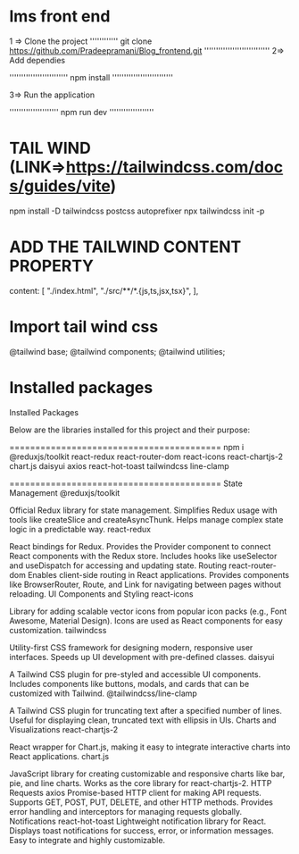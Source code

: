 # lms front end

1 => Clone the project
''''''''''''
git clone https://github.com/Pradeepramani/Blog_frontend.git
''''''''''''''''''''''''''''
2=> Add dependies

'''''''''''''''''''''''''
npm install
''''''''''''''''''''''''''

3=> Run the application

'''''''''''''''''''''
npm run dev
'''''''''''''''''''

# TAIL WIND (LINK=>https://tailwindcss.com/docs/guides/vite)

npm install -D tailwindcss postcss autoprefixer
npx tailwindcss init -p

# ADD THE TAILWIND CONTENT PROPERTY 

  content: [
    "./index.html",
    "./src/**/*.{js,ts,jsx,tsx}",
  ],

  # Import tail wind css

@tailwind base;
@tailwind components;
@tailwind utilities;


# Installed packages 

Installed Packages

Below are the libraries installed for this project and their purpose:

=========================================
npm i @reduxjs/toolkit react-redux react-router-dom react-icons react-chartjs-2 chart.js daisyui axios react-hot-toast tailwindcss line-clamp

=========================================
State Management
@reduxjs/toolkit

Official Redux library for state management.
Simplifies Redux usage with tools like createSlice and createAsyncThunk.
Helps manage complex state logic in a predictable way.
react-redux

React bindings for Redux.
Provides the Provider component to connect React components with the Redux store.
Includes hooks like useSelector and useDispatch for accessing and updating state.
Routing
react-router-dom
Enables client-side routing in React applications.
Provides components like BrowserRouter, Route, and Link for navigating between pages without reloading.
UI Components and Styling
react-icons

Library for adding scalable vector icons from popular icon packs (e.g., Font Awesome, Material Design).
Icons are used as React components for easy customization.
tailwindcss

Utility-first CSS framework for designing modern, responsive user interfaces.
Speeds up UI development with pre-defined classes.
daisyui

A Tailwind CSS plugin for pre-styled and accessible UI components.
Includes components like buttons, modals, and cards that can be customized with Tailwind.
@tailwindcss/line-clamp

A Tailwind CSS plugin for truncating text after a specified number of lines.
Useful for displaying clean, truncated text with ellipsis in UIs.
Charts and Visualizations
react-chartjs-2

React wrapper for Chart.js, making it easy to integrate interactive charts into React applications.
chart.js

JavaScript library for creating customizable and responsive charts like bar, pie, and line charts.
Works as the core library for react-chartjs-2.
HTTP Requests
axios
Promise-based HTTP client for making API requests.
Supports GET, POST, PUT, DELETE, and other HTTP methods.
Provides error handling and interceptors for managing requests globally.
Notifications
react-hot-toast
Lightweight notification library for React.
Displays toast notifications for success, error, or information messages.
Easy to integrate and highly customizable.